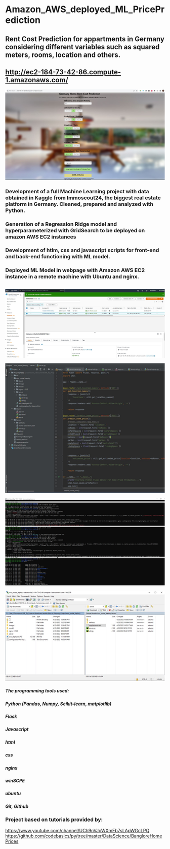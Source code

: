 # Amazon_AWS_deployed_ML_PricePrediction

## Rent Cost Prediction for appartments in Germany considering different variables such as squared meters, rooms, location and others.
## __http://ec2-184-73-42-86.compute-1.amazonaws.com/__

![alt text](https://github.com/Kevin-Meda/Amazon_AWS_deployed_ML_PricePrediction/blob/main/images/aws_deployed.JPG)

### Development of a full Machine Learning project with data obtained in Kaggle from Immoscout24, the biggest real estate platform in Germany. Cleaned, prepared and analyzed with Python.
### Generation of a Regression Ridge model and hyperparameterized with GridSearch to be deployed on amazon AWS EC2 instances
### Development of htlm, css and javascript scripts for front-end and back-end functioning with ML model.
### Deployed ML Model in webpage with Amazon AWS EC2 instance in a remote machine with Ubuntu and nginx.
##
##


![alt text](https://github.com/Kevin-Meda/Amazon_AWS_deployed_ML_PricePrediction/blob/main/images/aws_ec2_instance.JPG)

![alt text](https://github.com/Kevin-Meda/Amazon_AWS_deployed_ML_PricePrediction/blob/main/images/pycharm_server.JPG)

![alt text](https://github.com/Kevin-Meda/Amazon_AWS_deployed_ML_PricePrediction/blob/main/images/ubuntu_terminal_nginx.JPG)

![alt text](https://github.com/Kevin-Meda/Amazon_AWS_deployed_ML_PricePrediction/blob/main/images/winSCP_transferfiles.JPG)


##### The programming tools used:
##### Python (Pandas, Numpy, Scikit-learn, matplotlib)
##### Flask
##### Javascript 
##### html
##### css
##### nginx
##### winSCPE
##### ubuntu
##### Git, Github

### Project based on tutorials provided by:
https://www.youtube.com/channel/UCh9nVJoWXmFb7sLApWGcLPQ
https://github.com/codebasics/py/tree/master/DataScience/BangloreHomePrices
